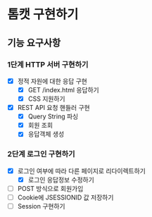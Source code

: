 # 톰캣 구현하기

## 기능 요구사항

### 1단계 HTTP 서버 구현하기

- [x] 정적 자원에 대한 응답 구현
    - [x] GET /index.html 응답하기
    - [x] CSS 지원하기
- [x] REST API 요청 핸들러 구현
    - [x] Query String 파싱
    - [x] 회원 조회
    - [x] 응답객체 생성

### 2단계 로그인 구현하기

- [x] 로그인 여부에 따라 다른 페이지로 리다이렉트하기
    - [x] 로그인 응답정보 수정하기
- [ ] POST 방식으로 회원가입
- [ ] Cookie에 JSESSIONID 값 저장하기
- [ ] Session 구현하기
